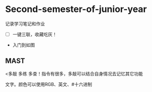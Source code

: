 # Second-semester-of-junior-year
记录学习笔记和作业

- [ ] 一键三联，收藏吃灰！

* 入门到如图

## MAST
<多敲 多练 多查！指令有很多，多敲可以结合自身情况去记忆其它功能

<span style='color:文字颜色;background:背景颜色;font-size:文字大小;font-family:字体;'>文字</span>。颜色可以使用RGB、英文、#十六进制
